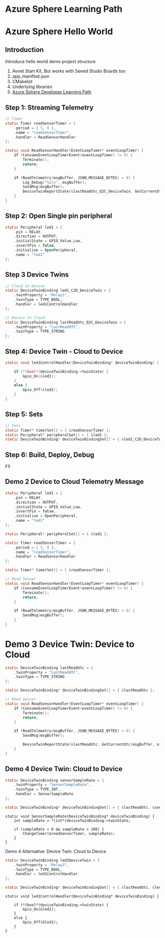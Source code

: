 # Azure Sphere Learning Path

# Azure Sphere Hello World



## Introduction

Introduce hello world demo project structure

1. Avnet Start Kit, But works with Seeed Studio Boards too
1. app_manifest.json
2. CMakelist
3. Underlying libraries
4. [Azure Sphere Developer Learning Path](http://aka.ms/azure-sphere-developer-learning-path)


## Step 1: Streaming Telemetry

```c
// Timer
static Timer readSensorTimer = {
	.period = { 5, 0 },
	.name = "readSensorTimer",
	.handler = ReadSensorHandler
};

static void ReadSensorHandler(EventLoopTimer* eventLoopTimer) {
	if (ConsumeEventLoopTimerEvent(eventLoopTimer) != 0) {
		Terminate();
		return;
	}

	if (ReadTelemetry(msgBuffer, JSON_MESSAGE_BYTES) > 0) {
		Log_Debug("%s\n", msgBuffer);
		SendMsg(msgBuffer);
		DeviceTwinReportState(&lastReadUtc_D2C_DeviceTwin, GetCurrentUtc(msgBuffer, sizeof(msgBuffer)));
	}
}
```

## Step 2: Open Single pin peripheral

```c
static Peripheral led1 = {
	.pin = RELAY,
	.direction = OUTPUT,
	.initialState = GPIO_Value_Low,
	.invertPin = false,
	.initialise = OpenPeripheral,
	.name = "led1"
};
```

## Step 3 Device Twins

```c
// Cloud to Device
static DeviceTwinBinding led1_C2D_DeviceTwin = {
	.twinProperty = "Relay1",
	.twinType = TYPE_BOOL,
	.handler = led1ControlHandler
};

// Device to Cloud
static DeviceTwinBinding lastReadUtc_D2C_DeviceTwin = {
	.twinProperty = "LastReadUTC",
	.twinType = TYPE_STRING
};
```

## Step 4: Device Twin - Cloud to Device

```c
static void led1ControlHandler(DeviceTwinBinding* deviceTwinBinding) {

	if (*(bool*)deviceTwinBinding->twinState) {
		Gpio_On(&led1);
	}
	else {
		Gpio_Off(&led1);
	}
}
```

## Step 5: Sets

```c
// Sets
static Timer* timerSet[] = { &readSensorTimer };
static Peripheral* peripheralSet[] = { &led1 };
static DeviceTwinBinding* deviceTwinBindingSet[] = { &led1_C2D_DeviceTwin, &lastReadUtc_D2C_DeviceTwin };
```

## Step 6: Build, Deploy, Debug

<kbd>F5</kbd>


## Demo 2 Device to Cloud Telemetry Message

```c
static Peripheral led1 = {
	.pin = RELAY, 
	.direction = OUTPUT, 
	.initialState = GPIO_Value_Low, 
	.invertPin = false,
	.initialise = OpenPeripheral, 
	.name = "led1"
};
```

```c
static Peripheral* peripheralSet[] = { &led1 };
```

```c
static Timer readSensorTimer = {
	.period = { 5, 0 },
	.name = "readSensorTimer",
	.handler = ReadSensorHandler
};
```

```c
static Timer* timerSet[] = { &readSensorTimer };
```

```c
// Read Sensor
static void ReadSensorHandler(EventLoopTimer* eventLoopTimer) {
	if (ConsumeEventLoopTimerEvent(eventLoopTimer) != 0) {
		Terminate();
		return;
	}

	if (ReadTelemetry(msgBuffer, JSON_MESSAGE_BYTES) > 0) {
		SendMsg(msgBuffer);
	}
}
```

# Demo 3 Device Twin: Device to Cloud

```c
static DeviceTwinBinding lastReadUtc = {
	.twinProperty = "LastReadUTC",
	.twinType = TYPE_STRING
};
```

```c
static DeviceTwinBinding* deviceTwinBindingSet[] = { &lastReadUtc };
```

```c
// Read Sensor
static void ReadSensorHandler(EventLoopTimer* eventLoopTimer) {
	if (ConsumeEventLoopTimerEvent(eventLoopTimer) != 0) {
		Terminate();
		return;
	}

	if (ReadTelemetry(msgBuffer, JSON_MESSAGE_BYTES) > 0) {
		SendMsg(msgBuffer);

		DeviceTwinReportState(&lastReadUtc, GetCurrentUtc(msgBuffer, sizeof(msgBuffer)));
	}
}
```

## Demo 4 Device Twin: Cloud to Device

```c
static DeviceTwinBinding sensorSampleRate = { 
	.twinProperty = "SensorSampleRate", 
	.twinType = TYPE_INT, 
	.handler = SensorSampleRate 
};
```

```c
static DeviceTwinBinding* deviceTwinBindingSet[] = { &lastReadUtc, &sensorSampleRate };
```

```
static void SensorSampleRate(DeviceTwinBinding* deviceTwinBinding) {
	int sampleRate = *(int*)deviceTwinBinding->twinState;

	if (sampleRate > 0 && sampleRate < 100) {
		ChangeTimer(&readSensorTimer, sampleRate);
	}
}
```

Demo 4 Alternative: Device Twin: Cloud to Device

```c
static DeviceTwinBinding led1DeviceTwin = { 
	.twinProperty = "Relay1", 
	.twinType = TYPE_BOOL, 
	.handler = led1ControlHandler 
};
```

```c
static DeviceTwinBinding* deviceTwinBindingSet[] = { &lastReadUtc, &led1DeviceTwin };
```

```
static void led1ControlHandler(DeviceTwinBinding* deviceTwinBinding) {

	if (*(bool*)deviceTwinBinding->twinState) {
		Gpio_On(&led1);
	}
	else {
		Gpio_Off(&led1);
	}
}
```





